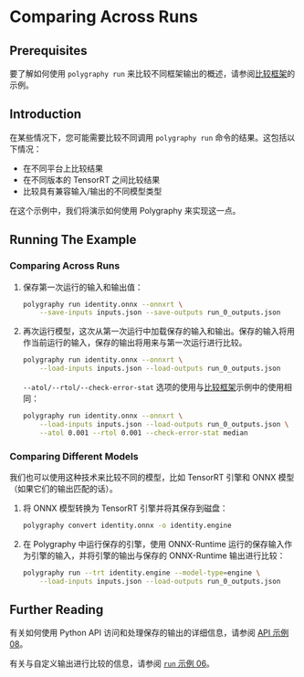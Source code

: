 # Comparing Across Runs

## Prerequisites
要了解如何使用 `polygraphy run` 来比较不同框架输出的概述，请参阅[比较框架](../../../cli/run/01_comparing_frameworks)的示例。

## Introduction

在某些情况下，您可能需要比较不同调用 `polygraphy run` 命令的结果。这包括以下情况：

- 在不同平台上比较结果
- 在不同版本的 TensorRT 之间比较结果
- 比较具有兼容输入/输出的不同模型类型

在这个示例中，我们将演示如何使用 Polygraphy 来实现这一点。

## Running The Example

### Comparing Across Runs

1. 保存第一次运行的输入和输出值：

    ```bash
    polygraphy run identity.onnx --onnxrt \
        --save-inputs inputs.json --save-outputs run_0_outputs.json
    ```

2. 再次运行模型，这次从第一次运行中加载保存的输入和输出。保存的输入将用作当前运行的输入，保存的输出将用来与第一次运行进行比较。
    
    ```bash
    polygraphy run identity.onnx --onnxrt \
        --load-inputs inputs.json --load-outputs run_0_outputs.json
    ```
    
    `--atol/--rtol/--check-error-stat` 选项的使用与[比较框架](../../../cli/run/01_comparing_frameworks)示例中的使用相同：

    ```bash
    polygraphy run identity.onnx --onnxrt \
        --load-inputs inputs.json --load-outputs run_0_outputs.json \
        --atol 0.001 --rtol 0.001 --check-error-stat median
    ```

### Comparing Different Models

我们也可以使用这种技术来比较不同的模型，比如 TensorRT 引擎和 ONNX 模型（如果它们的输出匹配的话）。

1. 将 ONNX 模型转换为 TensorRT 引擎并将其保存到磁盘：

    ```bash
    polygraphy convert identity.onnx -o identity.engine
    ```

2. 在 Polygraphy 中运行保存的引擎，使用 ONNX-Runtime 运行的保存输入作为引擎的输入，并将引擎的输出与保存的 ONNX-Runtime 输出进行比较：
    
    ```bash
    polygraphy run --trt identity.engine --model-type=engine \
        --load-inputs inputs.json --load-outputs run_0_outputs.json
    ```


## Further Reading

有关如何使用 Python API 访问和处理保存的输出的详细信息，请参阅 [API 示例 08](../../../api/08_working_with_run_results_and_saved_inputs_manually/)。

有关与自定义输出进行比较的信息，请参阅 [`run` 示例 06](../06_comparing_with_custom_output_data/)。
